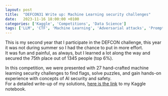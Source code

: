 ```yaml
---
layout: post
title:  "DEFCON31 Write up: Machine Learning security challenges"
date:   2023-11-16 18:00:00 +0100
categories: ['Kaggle', 'Competitions', 'Data Science']
tags: ['LLM', 'CTF', 'Machine Learning', 'Adversarial attacks', 'Prompt Hacking']
---
```


This is my second year that I participate in the DEFCON challenge, this year it was not during summer so I had the chance to put in more effort. \
It was fun and painful, as always, but I learned a lot along the way and secured the 75th place out of 1345 people (top 6%).

In this competition, we were presented with 27 hand-crafted machine learning security challenges to find flags, solve puzzles, and gain hands-on experience with concepts of AI security and safety.\
For a detailed write-up of my solutions, [here is the link](https://www.kaggle.com/code/jacoporepossi/defcon31-ctf-top-6-22-flags-solutions) to my Kaggle notebook.